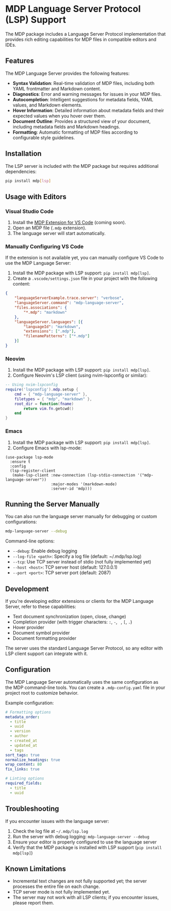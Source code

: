 # MDP Language Server Protocol (LSP) Support

The MDP package includes a Language Server Protocol implementation that provides rich editing capabilities for MDP files in compatible editors and IDEs.

## Features

The MDP Language Server provides the following features:

- **Syntax Validation**: Real-time validation of MDP files, including both YAML frontmatter and Markdown content.
- **Diagnostics**: Error and warning messages for issues in your MDP files.
- **Autocompletion**: Intelligent suggestions for metadata fields, YAML values, and Markdown elements.
- **Hover Information**: Detailed information about metadata fields and their expected values when you hover over them.
- **Document Outline**: Provides a structured view of your document, including metadata fields and Markdown headings.
- **Formatting**: Automatic formatting of MDP files according to configurable style guidelines.

## Installation

The LSP server is included with the MDP package but requires additional dependencies:

```bash
pip install mdp[lsp]
```

## Usage with Editors

### Visual Studio Code

1. Install the [MDP Extension for VS Code](https://marketplace.visualstudio.com/items?itemName=mdp.mdp-vscode) (coming soon).
2. Open an MDP file (`.mdp` extension).
3. The language server will start automatically.

### Manually Configuring VS Code

If the extension is not available yet, you can manually configure VS Code to use the MDP Language Server:

1. Install the MDP package with LSP support: `pip install mdp[lsp]`.
2. Create a `.vscode/settings.json` file in your project with the following content:

```json
{
    "languageServerExample.trace.server": "verbose",
    "languageServer.command": "mdp-language-server",
    "files.associations": {
        "*.mdp": "markdown"
    },
    "languageServer.languages": [{
        "languageId": "markdown",
        "extensions": [".mdp"],
        "filenamePatterns": ["*.mdp"]
    }]
}
```

### Neovim

1. Install the MDP package with LSP support: `pip install mdp[lsp]`.
2. Configure Neovim's LSP client (using nvim-lspconfig or similar):

```lua
-- Using nvim-lspconfig
require('lspconfig').mdp.setup {
    cmd = { "mdp-language-server" },
    filetypes = { "mdp", "markdown" },
    root_dir = function(fname)
        return vim.fn.getcwd()
    end
}
```

### Emacs

1. Install the MDP package with LSP support: `pip install mdp[lsp]`.
2. Configure Emacs with lsp-mode:

```elisp
(use-package lsp-mode
  :ensure t
  :config
  (lsp-register-client
   (make-lsp-client :new-connection (lsp-stdio-connection '("mdp-language-server"))
                    :major-modes '(markdown-mode)
                    :server-id 'mdp)))
```

## Running the Server Manually

You can also run the language server manually for debugging or custom configurations:

```bash
mdp-language-server --debug
```

Command-line options:

- `--debug`: Enable debug logging
- `--log-file <path>`: Specify a log file (default: ~/.mdp/lsp.log)
- `--tcp`: Use TCP server instead of stdio (not fully implemented yet)
- `--host <host>`: TCP server host (default: 127.0.0.1)
- `--port <port>`: TCP server port (default: 2087)

## Development

If you're developing editor extensions or clients for the MDP Language Server, refer to these capabilities:

- Text document synchronization (open, close, change)
- Completion provider (with trigger characters: `:`, `-`, ` `, `[`, `.`)
- Hover provider
- Document symbol provider
- Document formatting provider

The server uses the standard Language Server Protocol, so any editor with LSP client support can integrate with it.

## Configuration

The MDP Language Server automatically uses the same configuration as the MDP command-line tools. You can create a `.mdp-config.yaml` file in your project root to customize behavior.

Example configuration:

```yaml
# Formatting options
metadata_order:
  - title
  - uuid
  - version
  - author
  - created_at
  - updated_at
  - tags
sort_tags: true
normalize_headings: true
wrap_content: 80
fix_links: true

# Linting options
required_fields:
  - title
  - uuid
```

## Troubleshooting

If you encounter issues with the language server:

1. Check the log file at `~/.mdp/lsp.log`
2. Run the server with debug logging: `mdp-language-server --debug`
3. Ensure your editor is properly configured to use the language server
4. Verify that the MDP package is installed with LSP support (`pip install mdp[lsp]`)

## Known Limitations

- Incremental text changes are not fully supported yet; the server processes the entire file on each change.
- TCP server mode is not fully implemented yet.
- The server may not work with all LSP clients; if you encounter issues, please report them. 